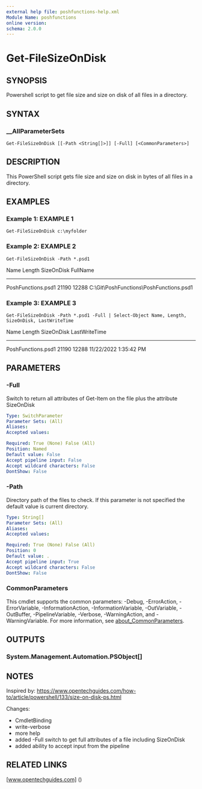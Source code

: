 ```yaml
---
external help file: poshfunctions-help.xml
Module Name: poshfunctions
online version: 
schema: 2.0.0
---
```


# Get-FileSizeOnDisk

## SYNOPSIS

Powershell script to get file size and size on disk of all files in a directory.

## SYNTAX

### __AllParameterSets

```
Get-FileSizeOnDisk [[-Path <String[]>]] [-Full] [<CommonParameters>]
```

## DESCRIPTION

This PowerShell script gets file size and size on disk in bytes of all files in a directory.


## EXAMPLES

### Example 1: EXAMPLE 1

```
Get-FileSizeOnDisk c:\myfolder
```







### Example 2: EXAMPLE 2

```
Get-FileSizeOnDisk -Path *.psd1
```

Name               Length SizeOnDisk FullName
----               ------ ---------- --------
PoshFunctions.psd1  21190      12288 C:\Git\PoshFunctions\PoshFunctions.psd1





### Example 3: EXAMPLE 3

```
Get-FileSizeOnDisk -Path *.psd1 -Full | Select-Object Name, Length, SizeOnDisk, LastWriteTime
```

Name               Length SizeOnDisk LastWriteTime
----               ------ ---------- -------------
PoshFunctions.psd1  21190      12288 11/22/2022 1:35:42 PM






## PARAMETERS

### -Full

Switch to return all attributes of Get-Item on the file plus the attribute SizeOnDisk

```yaml
Type: SwitchParameter
Parameter Sets: (All)
Aliases: 
Accepted values: 

Required: True (None) False (All)
Position: Named
Default value: False
Accept pipeline input: False
Accept wildcard characters: False
DontShow: False
```

### -Path

Directory path of the files to check.
If this parameter is not specified the default value is current directory.

```yaml
Type: String[]
Parameter Sets: (All)
Aliases: 
Accepted values: 

Required: True (None) False (All)
Position: 0
Default value: .
Accept pipeline input: True
Accept wildcard characters: False
DontShow: False
```


### CommonParameters

This cmdlet supports the common parameters: -Debug, -ErrorAction, -ErrorVariable, -InformationAction, -InformationVariable, -OutVariable, -OutBuffer, -PipelineVariable, -Verbose, -WarningAction, and -WarningVariable. For more information, see [about_CommonParameters](http://go.microsoft.com/fwlink/?LinkID=113216).

## OUTPUTS

### System.Management.Automation.PSObject[]


## NOTES

Inspired by: https://www.opentechguides.com/how-to/article/powershell/133/size-on-disk-ps.html

Changes:
* CmdletBinding
* write-verbose
* more help
* added -Full switch to get full attributes of a file including SizeOnDisk
* added ability to accept input from the pipeline


## RELATED LINKS

[www.opentechguides.com] ()

